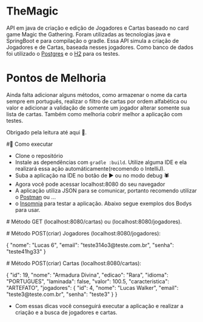 # TheMagic
API em java de criação e edição de Jogadores e Cartas baseado no card game Magic the Gathering.
Foram utilizadas as tecnologias java e SpringBoot e para compilação o gradle. Essa API simula a criação de Jogadores e de Cartas, baseada nesses jogadores.
Como banco de dados foi utilizado o [Postgres](https://www.postgresql.org/download/) e o [H2](http://www.h2database.com/html/download.html) para os testes.

# Pontos de Melhoria
Ainda falta adicionar alguns métodos, como armazenar o nome da carta sempre em português, realizar o filtro de cartas por ordem alfabética ou valor e
adicionar a validação de somente um jogador alterar somente sua lista de cartas. Também como melhoria cobrir melhor a aplicação com testes.

Obrigado pela leitura até aqui 🖖.

#🚀 Como executar

* Clone o repositório
* Instale as dependências com `gradle :build`. Utilize alguma IDE e ela realizará essa ação automáticamente(recomendo o IntelliJ).
* Suba a aplicação na IDE no botão de ▶ ou no modo debug 🕷
* Agora você pode acessar localhost:8080 do seu navegador
* A aplicação utiliza JSON para se comunicar, portanto recomendo utilizar o [Postman](https://www.postman.com/downloads/) ou ...
* o [Insomnia](https://insomnia.rest/download) para testar a aplicação. Abaixo segue exemplos dos Bodys para usar.
<p># Método GET (localhost:8080/cartas) ou (localhost:8080/jogadores).<p>
<p># Método POST(criar) Jogadores (localhost:8080/jogadores): <p>
<p>{
	"nome": "Lucas 6",
  "email": "teste314o3@teste.com.br",
  "senha": "teste41hg33"
}<p>
<p># Método POST(criar) Cartas (localhost:8080/cartas): <p>
<p>{
		"id": 19,
		"nome": "Armadura Divina",
		"edicao": "Rara",
		"idioma": "PORTUGUES",
		"laminada": false,
		"valor": 100.5,
		"caracteristica": "ARTEFATO",
		"jogadores": {
			"id": 4,
			"nome": "Lucas Walker",
			"email": "teste3@teste.com.br",
			"senha": "teste3"
		}
	}<p>
  
* Com essas dicas você conseguirá executar a aplicação e realizar a criação e a busca de jogadores e cartas.
